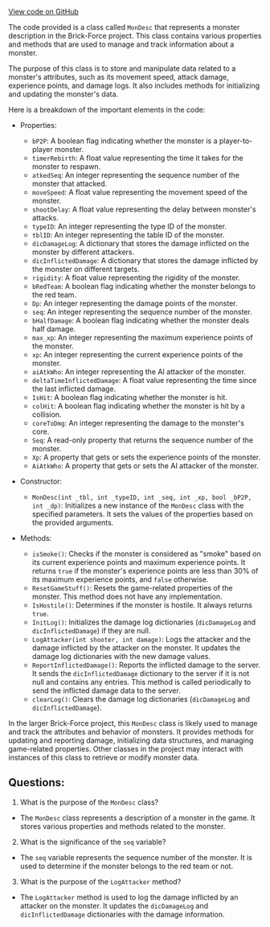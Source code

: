 [View code on GitHub](https://github.com/TieHaxJan/Brick-Force/Assembly-CSharp\MonDesc.cs)

The code provided is a class called `MonDesc` that represents a monster description in the Brick-Force project. This class contains various properties and methods that are used to manage and track information about a monster.

The purpose of this class is to store and manipulate data related to a monster's attributes, such as its movement speed, attack damage, experience points, and damage logs. It also includes methods for initializing and updating the monster's data.

Here is a breakdown of the important elements in the code:

- Properties:
  - `bP2P`: A boolean flag indicating whether the monster is a player-to-player monster.
  - `timerRebirth`: A float value representing the time it takes for the monster to respawn.
  - `atkedSeq`: An integer representing the sequence number of the monster that attacked.
  - `moveSpeed`: A float value representing the movement speed of the monster.
  - `shootDelay`: A float value representing the delay between monster's attacks.
  - `typeID`: An integer representing the type ID of the monster.
  - `tblID`: An integer representing the table ID of the monster.
  - `dicDamageLog`: A dictionary that stores the damage inflicted on the monster by different attackers.
  - `dicInflictedDamage`: A dictionary that stores the damage inflicted by the monster on different targets.
  - `rigidity`: A float value representing the rigidity of the monster.
  - `bRedTeam`: A boolean flag indicating whether the monster belongs to the red team.
  - `Dp`: An integer representing the damage points of the monster.
  - `seq`: An integer representing the sequence number of the monster.
  - `bHalfDamage`: A boolean flag indicating whether the monster deals half damage.
  - `max_xp`: An integer representing the maximum experience points of the monster.
  - `xp`: An integer representing the current experience points of the monster.
  - `aiAtkWho`: An integer representing the AI attacker of the monster.
  - `deltaTimeInflictedDamage`: A float value representing the time since the last inflicted damage.
  - `IsHit`: A boolean flag indicating whether the monster is hit.
  - `colHit`: A boolean flag indicating whether the monster is hit by a collision.
  - `coreToDmg`: An integer representing the damage to the monster's core.
  - `Seq`: A read-only property that returns the sequence number of the monster.
  - `Xp`: A property that gets or sets the experience points of the monster.
  - `AiAtkWho`: A property that gets or sets the AI attacker of the monster.

- Constructor:
  - `MonDesc(int _tbl, int _typeID, int _seq, int _xp, bool _bP2P, int _dp)`: Initializes a new instance of the `MonDesc` class with the specified parameters. It sets the values of the properties based on the provided arguments.

- Methods:
  - `isSmoke()`: Checks if the monster is considered as "smoke" based on its current experience points and maximum experience points. It returns `true` if the monster's experience points are less than 30% of its maximum experience points, and `false` otherwise.
  - `ResetGameStuff()`: Resets the game-related properties of the monster. This method does not have any implementation.
  - `IsHostile()`: Determines if the monster is hostile. It always returns `true`.
  - `InitLog()`: Initializes the damage log dictionaries (`dicDamageLog` and `dicInflictedDamage`) if they are null.
  - `LogAttacker(int shooter, int damage)`: Logs the attacker and the damage inflicted by the attacker on the monster. It updates the damage log dictionaries with the new damage values.
  - `ReportInflictedDamage()`: Reports the inflicted damage to the server. It sends the `dicInflictedDamage` dictionary to the server if it is not null and contains any entries. This method is called periodically to send the inflicted damage data to the server.
  - `clearLog()`: Clears the damage log dictionaries (`dicDamageLog` and `dicInflictedDamage`).

In the larger Brick-Force project, this `MonDesc` class is likely used to manage and track the attributes and behavior of monsters. It provides methods for updating and reporting damage, initializing data structures, and managing game-related properties. Other classes in the project may interact with instances of this class to retrieve or modify monster data.
## Questions: 
 1. What is the purpose of the `MonDesc` class?
- The `MonDesc` class represents a description of a monster in the game. It stores various properties and methods related to the monster.

2. What is the significance of the `seq` variable?
- The `seq` variable represents the sequence number of the monster. It is used to determine if the monster belongs to the red team or not.

3. What is the purpose of the `LogAttacker` method?
- The `LogAttacker` method is used to log the damage inflicted by an attacker on the monster. It updates the `dicDamageLog` and `dicInflictedDamage` dictionaries with the damage information.